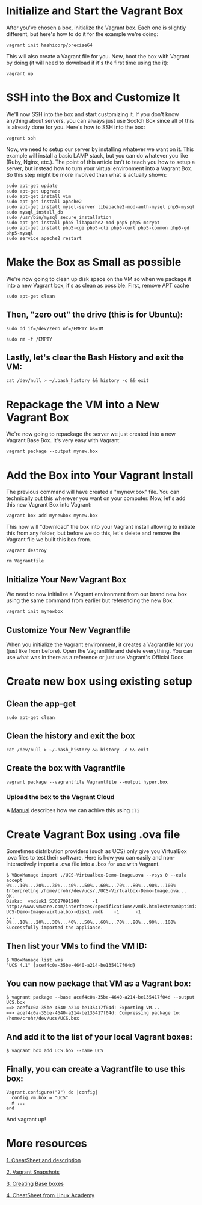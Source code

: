 # Initialize and Start the Vagrant Box

After you've chosen a box, initialize the Vagrant box. Each one is slightly different, but here's how to do it for the example we're doing:

```
vagrant init hashicorp/precise64
```

This will also create a Vagrant file for you. Now, boot the box with Vagrant by doing (it will need to download if it's the first time using the it):

```
vagrant up
```

# SSH into the Box and Customize It

We'll now SSH into the box and start customizing it. If you don't know anything about servers, you can always just use Scotch Box since all of this is already done for you. Here's how to SSH into the box:

```
vagrant ssh
```

Now, we need to setup our server by installing whatever we want on it. This example will install a basic LAMP stack, but you can do whatever you like (Ruby, Nginx, etc.). The point of this article isn't to teach you how to setup a server, but instead how to turn your virtual environment into a Vagrant Box. So this step might be more involved than what is actually shown:

```
sudo apt-get update
sudo apt-get upgrade
sudo apt-get install vim
sudo apt-get install apache2
sudo apt-get install mysql-server libapache2-mod-auth-mysql php5-mysql
sudo mysql_install_db
sudo /usr/bin/mysql_secure_installation
sudo apt-get install php5 libapache2-mod-php5 php5-mcrypt
sudo apt-get install php5-cgi php5-cli php5-curl php5-common php5-gd php5-mysql
sudo service apache2 restart
```

# Make the Box as Small as possible

We're now going to clean up disk space on the VM so when we package it into a new Vagrant box, it's as clean as possible. First, remove APT cache

```
sudo apt-get clean
```

## Then, "zero out" the drive (this is for Ubuntu):

```
sudo dd if=/dev/zero of=/EMPTY bs=1M
```
```
sudo rm -f /EMPTY
```

## Lastly, let's clear the Bash History and exit the VM:

```
cat /dev/null > ~/.bash_history && history -c && exit
```

# Repackage the VM into a New Vagrant Box

We're now going to repackage the server we just created into a new Vagrant Base Box. It's very easy with Vagrant:

```
vagrant package --output mynew.box
```

# Add the Box into Your Vagrant Install

The previous command will have created a "mynew.box" file. You can technically put this wherever you want on your computer. Now, let's add this new Vagrant Box into Vagrant:

```
vagrant box add mynewbox mynew.box
```

This now will "download" the box into your Vagrant install allowing to initiate this from any folder, but before we do this, let's delete and remove the Vagrant file we built this box from.

```
vagrant destroy
```
```
rm Vagrantfile
```

## Initialize Your New Vagrant Box

We need to now initialize a Vagrant environment from our brand new box using the same command from earlier but referencing the new Box.

```
vagrant init mynewbox
```

## Customize Your New Vagrantfile

When you initialize the Vagrant environment, it creates a Vagrantfile for you (just like from before). Open the Vagrantfile and delete everything. You can use what was in there as a reference or just use Vagrant's Official Docs

# Create new box using existing setup

## Clean the app-get
```
sudo apt-get clean
```

## Clean the history and exit the box
```
cat /dev/null > ~/.bash_history && history -c && exit
```

## Create the box with Vagrantfile

```
vagrant package --vagrantfile Vagrantfile --output hyper.box
```
### Upload the box to the Vagrant Cloud

A [Manual](https://www.vagrantup.com/docs/cli/cloud.html) describes how we can achive this using `cli`

# Create Vagrant Box using .ova file

Sometimes distribution providers (such as UCS) only give you VirtualBox .ova files to test their software. Here is how you can easily and non-interactively import a .ova file into a .box for use with Vagrant.

```
$ VBoxManage import ./UCS-Virtualbox-Demo-Image.ova --vsys 0 --eula accept                                                                                                                                   
0%...10%...20%...30%...40%...50%...60%...70%...80%...90%...100%
Interpreting /home/crohr/dev/ucs/./UCS-Virtualbox-Demo-Image.ova...                                                                                                                       
OK.                                                                                                                                                                                                        
Disks:  vmdisk1 53687091200     -1      http://www.vmware.com/interfaces/specifications/vmdk.html#streamOptimized       UCS-Demo-Image-virtualbox-disk1.vmdk    -1      -1                                 
...
0%...10%...20%...30%...40%...50%...60%...70%...80%...90%...100%
Successfully imported the appliance.                           
```
## Then list your VMs to find the VM ID:

```
$ VBoxManage list vms
"UCS 4.1" {acef4c0a-35be-4640-a214-be135417f04d}
```
## You can now package that VM as a Vagrant box:

```
$ vagrant package --base acef4c0a-35be-4640-a214-be135417f04d --output UCS.box                                                                                                                             
==> acef4c0a-35be-4640-a214-be135417f04d: Exporting VM...                                                                                                                                                
==> acef4c0a-35be-4640-a214-be135417f04d: Compressing package to: /home/crohr/dev/ucs/UCS.box                                                                                           
```
## And add it to the list of your local Vagrant boxes:

```
$ vagrant box add UCS.box --name UCS
```

## Finally, you can create a Vagrantfile to use this box:
```
Vagrant.configure("2") do |config|
  config.vm.box = "UCS"
  # ...
end
```

And vagrant up!


# More resources

[1. CheatSheet and description](https://elatov.github.io/2014/06/upload-vagrant-box-to-the-vagrant-cloud/)

[2. Vagrant Snapshots](https://www.vagrantup.com/docs/cli/snapshot.html)

[3. Creating Base boxes](https://www.vagrantup.com/docs/virtualbox/boxes.html)

[4. CheatSheet from Linux Academy](https://linuxacademy.com/blog/linux/vagrant-cheat-sheet-get-started-with-vagrant/)

